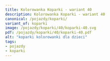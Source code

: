 ```yaml
---
title: Kolorowanka Koparki - wariant 40
description: Kolorowanka Koparki - wariant 40
canonical: /pojazdy/koparki/
variant_of: koparki
image: /pojazdy/koparki/40/koparki-40.svg
pdf: /pojazdy/koparki/40/koparki-40.pdf
alt: "koparki kolorowanki dla dzieci"
tags:
- pojazdy
- koparki
---
```

